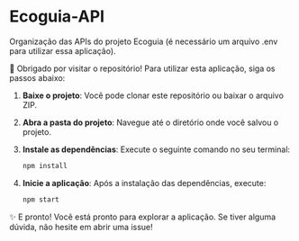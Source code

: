 # Ecoguia-API
Organização das APIs do projeto Ecoguia (é necessário um arquivo .env para utilizar essa aplicação).

🌟 Obrigado por visitar o repositório! Para utilizar esta aplicação, siga os passos abaixo:

1. **Baixe o projeto**: Você pode clonar este repositório ou baixar o arquivo ZIP.
   
2. **Abra a pasta do projeto**: Navegue até o diretório onde você salvou o projeto.

3. **Instale as dependências**: Execute o seguinte comando no seu terminal:
   ```bash
   npm install

4. **Inicie a aplicação**: Após a instalação das dependências, execute:
   ```bash
   npm start

✨ E pronto! Você está pronto para explorar a aplicação. Se tiver alguma dúvida, não hesite em abrir uma issue!
